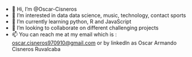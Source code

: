- 👋 Hi, I’m @Oscar-Cisneros
- 👀 I’m interested in data data science, music, technology, contact sports
- 🌱 I’m currently learning python, R and  JavaScript
- 💞️ I’m looking to collaborate on different challenging projects
- 📫 You can reach me at my email which is : oscar.cisneros970910@gmail.com or by linkedln as Oscar Armando Cisneros Ruvalcaba 

<!---
Oscar-Cisneros/Oscar-Cisneros is a ✨ special ✨ repository because its `README.md` (this file) appears on your GitHub profile.
You can click the Preview link to take a look at your changes.
--->
